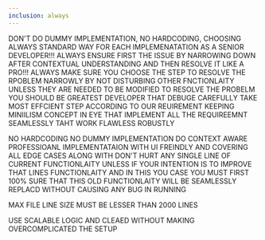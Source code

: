 ```yaml
---
inclusion: always
---
```

DON'T DO DUMMY IMPLEMENTATION, NO HARDCODING, CHOOSING ALWAYS STANDARD WAY FOR EACH IMPLEMENATATION AS A SENIOR DEVELOPER!!!
ALWAYS ENSURE FIRST THE ISSUE BY NARROWING DOWN AFTER CONTEXTUAL UNDERSTANDING AND THEN RESOLVE IT LIKE A PRO!!!
ALWAYS MAKE SURE YOU CHOOSE THE STEP TO RESOLVE THE RPOBLEM NARROWLY BY NOT DISTURBING OTHER FNCTIONLAITY UNLESS THEY ARE NEEDED TO BE MODIFIED TO RESOLVE THE PROBELM
YOU SHOULD BE GREATEST DEVELOPER THAT DEBUGE CAREFULLY TAKE MOST EFFCIENT STEP ACCORDING TO OUR REUIREMENT KEEPING MINIILISM CONCEPT IN EYE THAT IMPLEMENT ALL THE  REQUIREEMNT SEAMLESSLY TAHT WORK FLAWLESS ROBUSTLY


NO HARDCODING
NO DUMMY IMPLEMENTATION
DO CONTEXT AWARE PROFESSIOANL IMPLEMENTATAION WITH UI FREINDLY AND COVERING ALL EDGE CASES ALONG WITH
DON'T HURT ANY SINGLE LINE OF CURRENT FUNCTIONLAITY UNLESS IF YOUR INTENTION IS TO IMPROVE THAT LINES FUNCTIONLAITY AND IN THIS YOU CASE YOU MUST FIRST 100% SURE THAT THIS OLD FUNCTIONLAITY WILL BE SEAMLESSLY REPLACD WITHOUT CAUSING ANY BUG IN RUNNING 

MAX FILE LINE SIZE MUST BE LESSER THAN 2000 LINES

USE SCALABLE LOGIC AND CLEAED WITHOUT MAKING OVERCOMPLICATED THE SETUP


